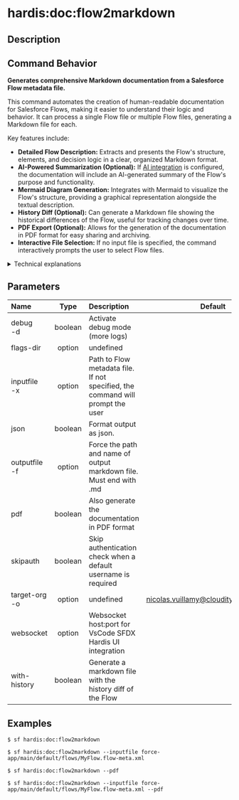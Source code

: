 <!-- This file has been generated with command 'sf hardis:doc:plugin:generate'. Please do not update it manually or it may be overwritten -->
# hardis:doc:flow2markdown

## Description


## Command Behavior

**Generates comprehensive Markdown documentation from a Salesforce Flow metadata file.**

This command automates the creation of human-readable documentation for Salesforce Flows, making it easier to understand their logic and behavior. It can process a single Flow file or multiple Flow files, generating a Markdown file for each.

Key features include:

- **Detailed Flow Description:** Extracts and presents the Flow's structure, elements, and decision logic in a clear, organized Markdown format.
- **AI-Powered Summarization (Optional):** If [AI integration](https://sfdx-hardis.cloudity.com/salesforce-ai-setup/) is configured, the documentation will include an AI-generated summary of the Flow's purpose and functionality.
- **Mermaid Diagram Generation:** Integrates with Mermaid to visualize the Flow's structure, providing a graphical representation alongside the textual description.
- **History Diff (Optional):** Can generate a Markdown file showing the historical differences of the Flow, useful for tracking changes over time.
- **PDF Export (Optional):** Allows for the generation of the documentation in PDF format for easy sharing and archiving.
- **Interactive File Selection:** If no input file is specified, the command interactively prompts the user to select Flow files.

<details>
<summary>Technical explanations</summary>

The command leverages several internal utilities and external libraries to achieve its functionality:

- **Flow Metadata Parsing:** Reads and parses the XML content of Salesforce Flow metadata files (.flow-meta.xml).
- **Markdown Generation:** Utilizes 	exttt{generateFlowMarkdownFile} to transform the parsed Flow data into a structured Markdown format.
- **Mermaid Integration:** Employs 	exttt{generateMarkdownFileWithMermaid} to embed Mermaid diagrams within the Markdown output, which are then rendered by compatible Markdown viewers.
- **AI Integration:** If enabled, it interacts with an AI service (via 	exttt{describeWithAi} option) to generate a high-level summary of the Flow.
- **Git History Analysis:** For the --with-history flag, it uses 	exttt{generateHistoryDiffMarkdown} to analyze Git history and present changes to the Flow.
- **File System Operations:** Uses 	exttt{fs-extra} for file system operations like reading input files, creating output directories (e.g., 	exttt{docs/flows/}), and writing Markdown and PDF files.
- **Salesforce CLI Integration:** Uses 	exttt{@salesforce/sf-plugins-core} for command-line parsing and 	exttt{setConnectionVariables} for Salesforce organization context.
- **WebSocket Communication:** Interacts with a WebSocket client (	exttt{WebSocketClient.requestOpenFile}) to open the generated Markdown file in a VS Code tab, enhancing user experience.
</details>


## Parameters

| Name              |  Type   | Description                                                                    |                Default                 | Required | Options |
|:------------------|:-------:|:-------------------------------------------------------------------------------|:--------------------------------------:|:--------:|:-------:|
| debug<br/>-d      | boolean | Activate debug mode (more logs)                                                |                                        |          |         |
| flags-dir         | option  | undefined                                                                      |                                        |          |         |
| inputfile<br/>-x  | option  | Path to Flow metadata file. If not specified, the command will prompt the user |                                        |          |         |
| json              | boolean | Format output as json.                                                         |                                        |          |         |
| outputfile<br/>-f | option  | Force the path and name of output markdown file. Must end with .md             |                                        |          |         |
| pdf               | boolean | Also generate the documentation in PDF format                                  |                                        |          |         |
| skipauth          | boolean | Skip authentication check when a default username is required                  |                                        |          |         |
| target-org<br/>-o | option  | undefined                                                                      | nicolas.vuillamy@cloudity.com.playnico |          |         |
| websocket         | option  | Websocket host:port for VsCode SFDX Hardis UI integration                      |                                        |          |         |
| with-history      | boolean | Generate a markdown file with the history diff of the Flow                     |                                        |          |         |

## Examples

```shell
$ sf hardis:doc:flow2markdown
```

```shell
$ sf hardis:doc:flow2markdown --inputfile force-app/main/default/flows/MyFlow.flow-meta.xml
```

```shell
$ sf hardis:doc:flow2markdown --pdf
```

```shell
$ sf hardis:doc:flow2markdown --inputfile force-app/main/default/flows/MyFlow.flow-meta.xml --pdf
```


